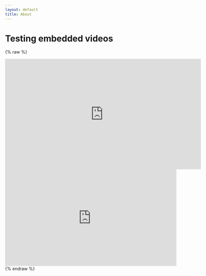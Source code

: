 ```yaml
---
layout: default
title: About
---
```

# Testing embedded videos  

{% raw %}
<iframe width="640" height="360" src="https://www.youtube.com/embed/mXWeWuBrWUY" frameborder="0" allowfullscreen></iframe>
<iframe width="560" height="315" src="https://www.youtube.com/embed/lj5GXZaE7qs" title="YouTube video player" frameborder="0" allow="accelerometer; autoplay; clipboard-write; encrypted-media; gyroscope; picture-in-picture" allowfullscreen></iframe>
{% endraw %}